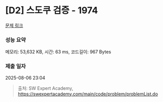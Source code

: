 # [D2] 스도쿠 검증 - 1974 

[문제 링크](https://swexpertacademy.com/main/code/problem/problemDetail.do?contestProbId=AV5Psz16AYEDFAUq) 

### 성능 요약

메모리: 53,632 KB, 시간: 63 ms, 코드길이: 967 Bytes

### 제출 일자

2025-08-06 23:04



> 출처: SW Expert Academy, https://swexpertacademy.com/main/code/problem/problemList.do